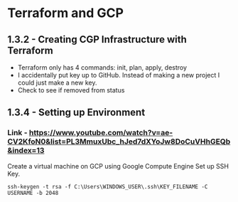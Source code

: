 # Terraform and GCP
## 1.3.2 - Creating CGP Infrastructure with Terraform
- Terraform only has 4 commands: init, plan, apply, destroy
- I accidentally put key up to GitHub. Instead of making a new project I could just make a new key.
- Check to see if removed from status

## 1.3.4 - Setting up Environment 
### Link - https://www.youtube.com/watch?v=ae-CV2KfoN0&list=PL3MmuxUbc_hJed7dXYoJw8DoCuVHhGEQb&index=13
Create a virtual machine on GCP using Google Compute Engine
Set up SSH Key.
```
ssh-keygen -t rsa -f C:\Users\WINDOWS_USER\.ssh\KEY_FILENAME -C USERNAME -b 2048
```